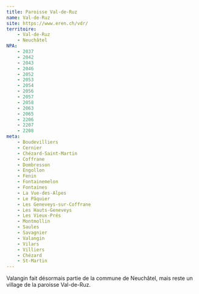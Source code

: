 ```yaml
---
title: Paroisse Val-de-Ruz
name: Val-de-Ruz
site: https://www.eren.ch/vdr/
territoire:
    - Val-de-Ruz
    - Neuchâtel
NPA:
    - 2037
    - 2042 
    - 2043
    - 2046
    - 2052
    - 2053
    - 2054
    - 2056
    - 2057
    - 2058
    - 2063
    - 2065
    - 2206
    - 2207
    - 2208
meta:
    - Boudevilliers
    - Cernier
    - Chézard-Saint-Martin
    - Coffrane
    - Dombresson
    - Engollon
    - Fenin
    - Fontainemelon
    - Fontaines 
    - La Vue-des-Alpes	
    - Le Pâquier 
    - Les Geneveys-sur-Coffrane	
    - Les Hauts-Geneveys
    - Les Vieux-Prés
    - Montmollin
    - Saules
    - Savagnier
    - Valangin
    - Vilars
    - Villiers
    - Chézard
    - St-Martin
---
```


Valangin fait désormais partie de la commune de Neuchâtel, mais reste un village de la paroisse Val-de-Ruz.